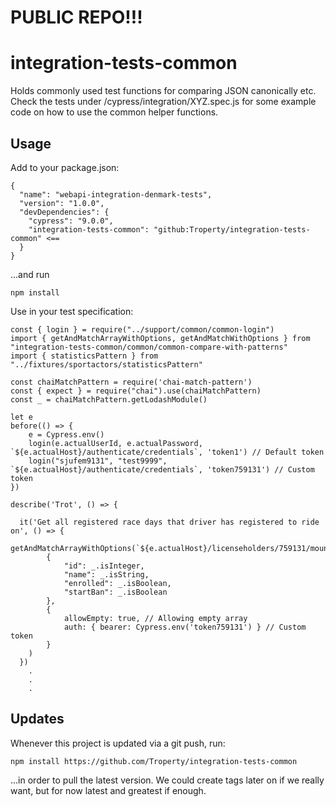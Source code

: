 # PUBLIC REPO!!!
# integration-tests-common

Holds commonly used test functions for comparing JSON canonically etc. Check the tests under /cypress/integration/XYZ.spec.js for some example code on how to use the common helper functions.

## Usage
Add to your package.json:
```
{
  "name": "webapi-integration-denmark-tests",
  "version": "1.0.0",
  "devDependencies": {
    "cypress": "9.0.0",
    "integration-tests-common": "github:Troperty/integration-tests-common" <==
  }
}
```
...and run
```
npm install
```

Use in your test specification:
```
const { login } = require("../support/common/common-login")
import { getAndMatchArrayWithOptions, getAndMatchWithOptions } from "integration-tests-common/common/common-compare-with-patterns"
import { statisticsPattern } from "../fixtures/sportactors/statisticsPattern"

const chaiMatchPattern = require('chai-match-pattern')
const { expect } = require("chai").use(chaiMatchPattern)
const _ = chaiMatchPattern.getLodashModule()

let e
before(() => {
    e = Cypress.env()
    login(e.actualUserId, e.actualPassword, `${e.actualHost}/authenticate/credentials`, 'token1') // Default token
    login("sjufem9131", "test9999", `${e.actualHost}/authenticate/credentials`, 'token759131') // Custom token
})

describe('Trot', () => {
    
  it('Get all registered race days that driver has registered to ride on', () => {
    getAndMatchArrayWithOptions(`${e.actualHost}/licenseholders/759131/mountings`,
        {
            "id": _.isInteger,
            "name": _.isString,
            "enrolled": _.isBoolean,
            "startBan": _.isBoolean
        },
        {
            allowEmpty: true, // Allowing empty array
            auth: { bearer: Cypress.env('token759131') } // Custom token
        }
    )
  })
    .
    .
    .
```

## Updates
Whenever this project is updated via a git push, run:
```
npm install https://github.com/Troperty/integration-tests-common
````
...in order to pull the latest version. We could create tags later on if we really want, but for now latest and greatest if enough.
